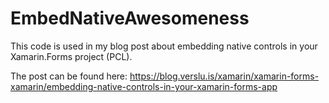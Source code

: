# EmbedNativeAwesomeness

This code is used in my blog post about embedding native controls in your Xamarin.Forms project (PCL).

The post can be found here: https://blog.verslu.is/xamarin/xamarin-forms-xamarin/embedding-native-controls-in-your-xamarin-forms-app
